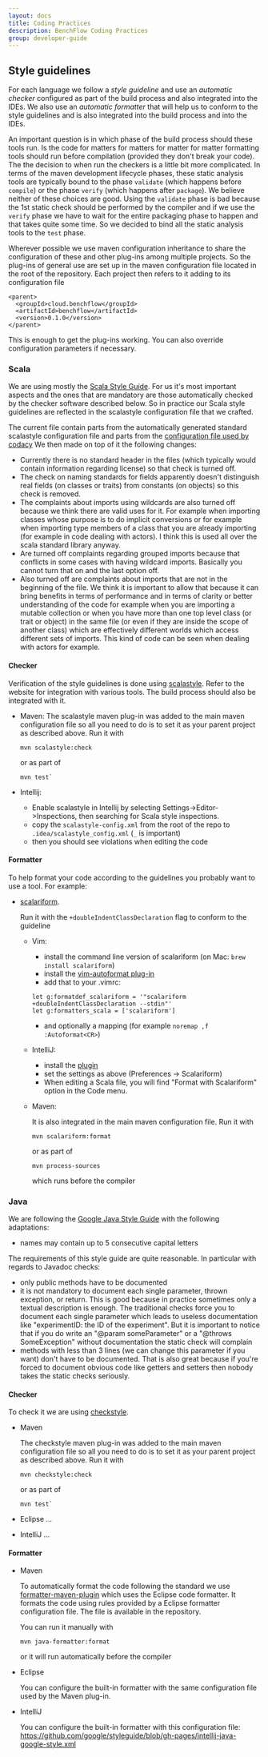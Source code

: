 ```yaml
---
layout: docs
title: Coding Practices
description: BenchFlow Coding Practices
group: developer-guide
---
```


## Style guidelines

For each language we follow a *style guideline* and use an *automatic checker* configured as part of the build process and also integrated into the IDEs. We also use an *automatic formatter* that will help us to conform to the style guidelines and is also integrated into the build process and into the IDEs.

An important question is in which phase of the build process should these tools run. Is the code for matters for matters for matter for matter formatting tools should run before compilation (provided they don't break your code). The the decision to when run the checkers is a little bit more complicated. In terms of the maven development lifecycle phases, these static
analysis tools are typically bound to the phase `validate` (which
happens before `compile`) or the phase `verify` (which happens after
`package`). We believe neither of these choices are good. Using the `validate`
phase is bad because the 1st static check should be performed by
the compiler and if we use the `verify` phase we have to wait for the
entire packaging phase to happen and that takes quite some time. So we
decided to bind all the static analysis tools to the `test` phase.

Wherever possible we use maven configuration inheritance to share the configuration of
these and other plug-ins among multiple projects. So the plug-ins of general use are set up in the maven configuration file located in the root of the repository. Each project then refers to it adding to its configuration file

```
<parent>
  <groupId>cloud.benchflow</groupId>
  <artifactId>benchflow</artifactId>
  <version>0.1.0</version>
</parent>
```

This is enough to get the plug-ins working. You can also override configuration parameters if necessary.

### Scala
We are using mostly the [Scala Style Guide](http://docs.scala-lang.org/style/). For us it's most important aspects and the ones that are mandatory are those automatically checked by the checker software described below. So in practice our Scala style guidelines are reflected in the scalastyle configuration file that we crafted.

The current file contain parts from the automatically generated standard scalastyle
configuration file and parts from the [configuration file used by codacy](https://github.com/codacy/codacy-scalastyle/blob/master/src/main/resources/docs/scalastyle_config.xml)
We then made on top of it the following changes:

- Currently there is no standard header in the files (which typically
  would contain information regarding license) so that check is turned off.
- The check on naming standards for fields apparently doesn't
  distinguish real fields (on classes or traits) from constants (on
  objects) so this check is removed.
- The complaints about imports using wildcards are also turned off because we
  think there are valid uses for it. For example when importing classes
  whose purpose is to do implicit conversions or for example when
  importing type members of a class that you are already importing (for
  example in code dealing with actors). I think this is used all over
  the scala standard library anyway.
- Are turned off complaints regarding grouped imports because that
  conflicts in some cases with having wildcard imports. Basically you
  cannot turn that on and the last option off.
- Also turned off are complaints about imports that are not in the beginning of
  the file. We think it is important to allow that because it can bring
  benefits in terms of performance and in terms of clarity or better
  understanding of the code for example when you are importing a mutable
  collection or when you have more than one top level class (or trait or
  object) in the same file (or even if they are inside the scope of
  another class) which are effectively different worlds which access
  different sets of imports. This kind of code can be seen when dealing
  with actors for example.

#### Checker

Verification of the style guidelines is done using [scalastyle](http://www.scalastyle.org/). Refer to the website for integration with various tools. The build process should also be integrated with it.

- Maven:
  The scalastyle maven plug-in was added to the main maven configuration file so all you need to do is to set it as your parent project as described above.
  Run it with

  ```
  mvn scalastyle:check
  ```

  or as part of

  ```
  mvn test`
  ```

- Intellij:
  - Enable scalastyle in Intellij by selecting Settings->Editor->Inspections, then searching for Scala style inspections.
  - copy the `scalastyle-config.xml` from the root of the repo to `.idea/scalastyle_config.xml` (`_` is important)
  - then you should see violations when editing the code

#### Formatter

To help format your code according to the guidelines you probably want to use a tool. For example:

- [scalariform](https://github.com/scala-ide/scalariform).
  
  Run it with the `+doubleIndentClassDeclaration` flag to conform to the guideline
  
  - Vim:
      - install the command line version of scalariform (on Mac: `brew install scalariform`)
      - install the [vim-autoformat plug-in](https://github.com/Chiel92/vim-autoformat)
      - add that to your .vimrc:

      ```
      let g:formatdef_scalariform = '"scalariform +doubleIndentClassDeclaration --stdin"'
      let g:formatters_scala = ['scalariform']
      ```

      - and optionally a mapping (for example `noremap ,f :Autoformat<CR>`)
  - IntelliJ:
      - install the [plugin](https://plugins.jetbrains.com/plugin/7480-scalariform)
      - set the settings as above (Preferences -> Scalariform)
      - When editing a Scala file, you will find "Format with Scalariform" option in the Code menu.
  - Maven:
  
      It is also integrated in the main maven configuration file. Run it with

      ```
      mvn scalariform:format
      ```
    
      or as part of
    
      ```
      mvn process-sources
      ```
    
      which runs before the compiler

### Java

We are following the [Google Java Style Guide](https://google.github.io/styleguide/javaguide.html) with the following adaptations:

- names may contain up to 5 consecutive capital letters


The requirements of this style guide are quite reasonable. In particular with regards to Javadoc checks:

- only public methods have to be documented
- it is not mandatory to document each single parameter, thrown exception, or return. This is good because in practice sometimes only a textual description is enough. The traditional checks force you to document each single parameter which leads to useless documentation like "experimentID: the ID of the experiment". But it is important to notice that if you do write an "@param someParameter" or a "@throws SomeException" without documentation the static check will complain
- methods with less than 3 lines (we can change this parameter if you want) don't have to be documented. That is also great because if you're forced to document obvious code like getters and setters then nobody takes the static checks seriously.

#### Checker

To check it we are using [checkstyle](http://checkstyle.sourceforge.net/).

- Maven
 
  The checkstyle maven plug-in was added to the main maven configuration file so all you need to do is to set it as your parent project as described above.
  Run it with

  ```
  mvn checkstyle:check
  ```

  or as part of

  ```
  mvn test`
  ```

- Eclipse ...
- IntelliJ ...

#### Formatter

- Maven
  
  To automatically format the code following the standard we use [formatter-maven-plugin](http://code.revelc.net/formatter-maven-plugin/formatter-maven-plugin/index.html) which uses the Eclipse code formatter. It formats the code using rules provided by a Eclipse formatter configuration file. The file is available in the repository.

  You can run it manually with

  ```
  mvn java-formatter:format
  ```

  or it will run automatically before the compiler

- Eclipse
  
  You can configure the built-in formatter with the same configuration file used by the Maven plug-in.

- IntelliJ
 
  You can configure the built-in formatter with this configuration file:
  <https://github.com/google/styleguide/blob/gh-pages/intellij-java-google-style.xml>
